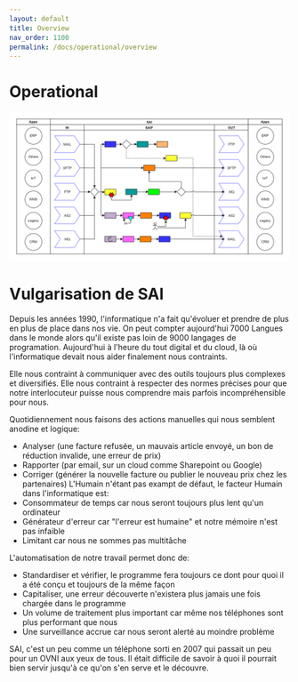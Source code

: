 ```yaml
---
layout: default
title: Overview
nav_order: 1100
permalink: /docs/operational/overview
---
```


# Operational
[![Overview](../../assets/img/branding/BusinessDraw.png)](../../../FCT--Documentation/assets/img/branding/BusinessDraw.png)


# Vulgarisation de SAI

Depuis les années 1990, l'informatique n'a fait qu'évoluer et prendre de plus en plus de place dans nos vie.
On peut compter aujourd'hui 7000 Langues dans le monde alors qu'il existe pas loin de 9000 langages de programation.
Aujourd'hui à l'heure du tout digital et du cloud, là où l'informatique devait nous aider finalement nous contraints.

Elle nous contraint à communiquer avec des outils toujours plus complexes et diversifiés.
Elle nous contraint à respecter des normes précises pour que notre interlocuteur puisse nous comprendre mais parfois incompréhensible pour nous.


Quotidiennement nous faisons des actions manuelles qui nous semblent anodine et logique:
- Analyser (une facture refusée, un mauvais article envoyé, un bon de réduction invalide, une erreur de prix)
- Rapporter (par email, sur un cloud comme Sharepoint ou Google)
- Corriger (générer la nouvelle facture ou publier le nouveau prix chez les partenaires)
L'Humain n'étant pas exampt de défaut, le facteur Humain dans l'informatique est:
- Consommateur de temps car nous seront toujours plus lent qu'un ordinateur
- Générateur d'erreur car "l'erreur est humaine" et notre mémoire n'est pas infaible
- Limitant car nous ne sommes pas multitâche

L'automatisation de notre travail permet donc de:
- Standardiser et vérifier, le programme fera toujours ce dont pour quoi il a été conçu et toujours de la même façon
- Capitaliser, une erreur découverte n'existera plus jamais une fois chargée dans le programme
- Un volume de traitement plus important car même nos téléphones sont plus performant que nous
- Une surveillance accrue car nous seront alerté au moindre problème


SAI, c'est un peu comme un téléphone sorti en 2007 qui passait un peu pour un OVNI aux yeux de tous.
Il était difficile de savoir à quoi il pourrait bien servir jusqu'à ce qu'on s'en serve et le découvre.
